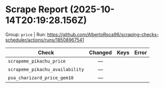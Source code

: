 # Scrape Report (2025-10-14T20:19:28.156Z)

Group: `price`  |  Run: https://github.com/AlbertoRoca96/scraping-checks-scheduler/actions/runs/18508967541

| Check | Changed | Keys | Error |
|---|:---:|:--|:--|
| `scrapeme_pikachu_price` | — |  |  |
| `scrapeme_pikachu_availability` | — |  |  |
| `psa_charizard_price_gem10` | — |  |  |
